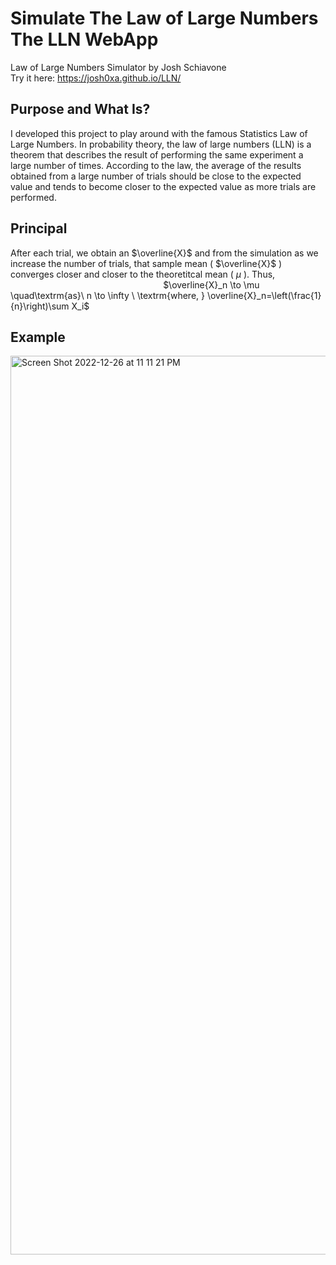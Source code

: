 # Simulate The Law of Large Numbers The LLN WebApp
Law of Large Numbers Simulator by Josh Schiavone <br/>
Try it here: https://josh0xa.github.io/LLN/

## Purpose and What Is? 
I developed this project to play around with the famous Statistics Law of Large Numbers. In probability theory, the law of large numbers (LLN) is a theorem that describes the result of performing the same experiment a large number of times. According to the law, the average of the results obtained from a large number of trials should be close to the expected value and tends to become closer to the expected value as more trials are performed.

## Principal 
After each trial, we obtain an $\overline{X}$ and from the simulation as we increase the number of trials, that sample mean ( $\overline{X}$ ) converges closer and closer to the theoretitcal mean ( $\mu$ ). Thus, <br/>
&nbsp;&nbsp;&nbsp;&nbsp;&nbsp;&nbsp;&nbsp;&nbsp;&nbsp;&nbsp;&nbsp;&nbsp;&nbsp;&nbsp;&nbsp;&nbsp;&nbsp;&nbsp;&nbsp;&nbsp;&nbsp;&nbsp;&nbsp;&nbsp;&nbsp;&nbsp;&nbsp;&nbsp;&nbsp;&nbsp;&nbsp;&nbsp;&nbsp;&nbsp;&nbsp;&nbsp;&nbsp;&nbsp;&nbsp;&nbsp;&nbsp;&nbsp;&nbsp;&nbsp;&nbsp;&nbsp;&nbsp;&nbsp;&nbsp;&nbsp;&nbsp;&nbsp;&nbsp;&nbsp;&nbsp;&nbsp;&nbsp;&nbsp;&nbsp;&nbsp;&nbsp; $\overline{X}_n \to \mu \quad\textrm{as}\ n \to \infty \ \textrm{where, } \overline{X}_n=\left(\frac{1}{n}\right)\sum X_i$

## Example 
<img width="1438" alt="Screen Shot 2022-12-26 at 11 11 21 PM" src="https://user-images.githubusercontent.com/29878743/209609823-eb10fbae-d00a-436c-a71d-f0a7d6f8a752.png">

